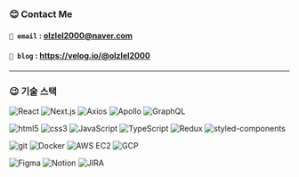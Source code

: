 ### 😊 Contact Me

#### `🐶 email` : olzlel2000@naver.com

#### `🐧 blog` : https://velog.io/@olzlel2000

---

### 😉 기술 스택

<P>
    <img alt="React" src="https://img.shields.io/badge/React-45b8d8?style=flat-square&logo=react&logoColor=white" />
    <img alt="Next.js" src="https://img.shields.io/badge/Next.js-black?style=flat-square&logo=Next.js&logoColor=white" />
    <img alt="Axios" src="https://img.shields.io/badge/Axios-5A29E4?style=flat-square&logo=axios&logoColor=white" />
    <img alt="Apollo"src="https://img.shields.io/badge/Apollo-311C87?style=flat-square&logo=apollo-graphql&logoColor=white" />
    <img alt="GraphQL"src="https://img.shields.io/badge/GraphQL-E10098?style=flat-square&logo=graphql&logoColor=white" />
</P>
<p>
    <img alt="html5" src="https://img.shields.io/badge/HTML5-E34F26?style=flat-square&logo=html5&logoColor=white" />
    <img alt="css3" src="https://img.shields.io/badge/CSS3-1572B6?style=flat-square&logo=CSS3&logoColor=white" />
    <img alt="JavaScript"src="https://img.shields.io/badge/JavaScript-F7DF1E?style=flat-square&logo=JavaScript&logoColor=white" />
    <img alt="TypeScript"src="https://img.shields.io/badge/TypeScript-007ACC?style=flat-square&logo=typescript&logoColor=white" />
    <img alt="Redux" src="https://img.shields.io/badge/Redux-764ABC?style=flat-square&logo=Redux&logoColor=white" />
    <img alt="styled-components" src="https://img.shields.io/badge/styled--components-DB7093?style=flat-square&logo=styled-components&logoColor=white" />
</p>
<p>
    <img alt="git" src="https://img.shields.io/badge/Git-F05032?style=flat-square&logo=git&logoColor=white" />
    <img alt="Docker" src="https://img.shields.io/badge/Docker-46a2f1?style=flat-square&logo=docker&logoColor=white" />
    <img alt="AWS EC2" src="https://img.shields.io/badge/AWS EC2-FF9900?style=flat-square&logo=amazon aws&logoColor=white" />
    <img alt="GCP" src="https://img.shields.io/badge/GCP-4285F4?style=flat-square&logo=GoogleCloud&logoColor=white" />
</P>
<p>
    <img alt="Figma" src="https://img.shields.io/badge/Figma-F24E1E?style=flat-square&logo=Figma&logoColor=white" />
    <img alt="Notion" src="https://img.shields.io/badge/Notion-000000?style=flat-square&logo=Notion&logoColor=white" />
    <img alt="JIRA" src="https://img.shields.io/badge/JIRA-0052CC?style=flat-square&logo=JIRA&logoColor=white" />

</p>

